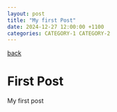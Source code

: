 ```yaml
---
layout: post
title: "My first Post"
date: 2024-12-27 12:00:00 +1100
categories: CATEGORY-1 CATEGORY-2
---
```


[back](./)

# First Post

My first post

